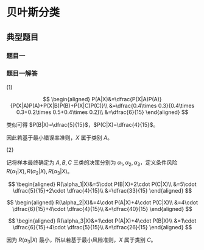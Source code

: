 # 贝叶斯分类

## 典型题目

### 题目一

### 题目一解答

(1)

$$
\begin{aligned}
P(A|X)&=\dfrac{P(X|A)P(A)}{P(X|A)P(A)+P(X|B)P(B)+P(X|C)P(C)}\\
&=\dfrac{0.4\times 0.3}{0.4\times 0.3+0.2\times 0.5+0.4\times 0.2}\\
&=\dfrac{6}{15}
\end{aligned}
$$

类似可得 $P(B|X)=\dfrac{5}{15}$，$P(C|X)=\dfrac{4}{15}$。

因此若基于最小错误率准则，$X$ 属于类别 $A$。

(2)

记将样本最终确定为 $A,B,C$ 三类的决策分别为 $\alpha_1,\alpha_2,\alpha_3$，定义条件风险 $R(\alpha_1|X), R(\alpha_2|X),R(\alpha_3|X)$。

$$
\begin{aligned}
R(\alpha_1|X)&=5\cdot P(B|X)+2\cdot P(C|X)\\
&=5\cdot \dfrac{5}{15}+2\cdot \dfrac{4}{15}\\
&=\dfrac{33}{15}
\end{aligned}
$$

$$
\begin{aligned}
R(\alpha_2|X)&=4\cdot P(A|X)+4\cdot P(C|X)\\
&=4\cdot \dfrac{6}{15}+4\cdot \dfrac{4}{15}\\
&=\dfrac{40}{15}
\end{aligned}
$$

$$
\begin{aligned}
R(\alpha_3|X)&=1\cdot P(A|X)+4\cdot P(B|X)\\
&=1\cdot \dfrac{6}{15}+4\cdot \dfrac{5}{15}\\
&=\dfrac{26}{15}
\end{aligned}
$$

因为 $R(\alpha_3|X)$ 最小，所以若基于最小风险准则，$X$ 属于类别 $C$。